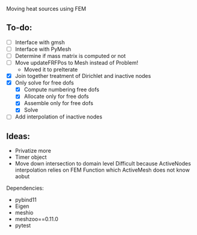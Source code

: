 Moving heat sources using FEM

To-do:
------
- [ ] Interface with gmsh
- [ ] Interface with PyMesh
- [ ] Determine if mass matrix is computed or not
- [ ] Move updateFRFPos to Mesh instead of Problem!
  - Moved it to preIterate
- [x] Join together treatment of Dirichlet and inactive nodes
- [x] Only solve for free dofs
    - [x] Compute numbering free dofs
    - [x] Allocate only for free dofs
    - [x] Assemble only for free dofs
    - [x] Solve
- [ ] Add interpolation of inactive nodes

Ideas:
------
- Privatize more
- Timer object
- Move down intersection to domain level
Difficult because ActiveNodes interpolation relies on
FEM Function which ActiveMesh does not know aobut

Dependencies:

- pybind11
- Eigen
- meshio
- meshzoo==0.11.0
- pytest
